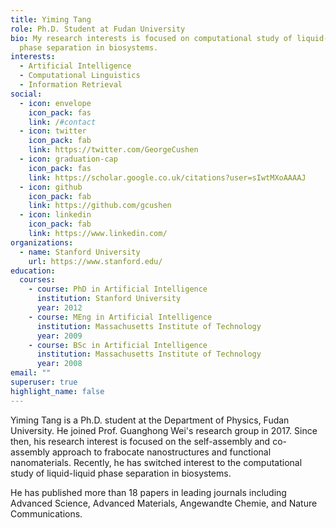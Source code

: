 ```yaml
---
title: Yiming Tang
role: Ph.D. Student at Fudan University
bio: My research interests is focused on computational study of liquid-liquid
  phase separation in biosystems.
interests:
  - Artificial Intelligence
  - Computational Linguistics
  - Information Retrieval
social:
  - icon: envelope
    icon_pack: fas
    link: /#contact
  - icon: twitter
    icon_pack: fab
    link: https://twitter.com/GeorgeCushen
  - icon: graduation-cap
    icon_pack: fas
    link: https://scholar.google.co.uk/citations?user=sIwtMXoAAAAJ
  - icon: github
    icon_pack: fab
    link: https://github.com/gcushen
  - icon: linkedin
    icon_pack: fab
    link: https://www.linkedin.com/
organizations:
  - name: Stanford University
    url: https://www.stanford.edu/
education:
  courses:
    - course: PhD in Artificial Intelligence
      institution: Stanford University
      year: 2012
    - course: MEng in Artificial Intelligence
      institution: Massachusetts Institute of Technology
      year: 2009
    - course: BSc in Artificial Intelligence
      institution: Massachusetts Institute of Technology
      year: 2008
email: ""
superuser: true
highlight_name: false
---
```

Yiming Tang is a Ph.D. student at the Department of Physics, Fudan University. He joined Prof. Guanghong Wei's research group in 2017. Since then, his research interest is focused on the self-assembly and co-assembly approach to frabocate nanostructures and functional nanomaterials. Recently, he has switched interest to the computational study of liquid-liquid phase separation in biosystems. 

He has published more than 18 papers in leading journals including Advanced Science, Advanced Materials, Angewandte Chemie, and Nature Communications.